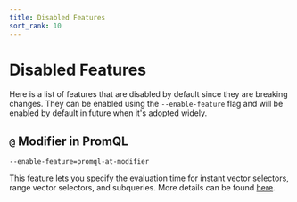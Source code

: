 ```yaml
---
title: Disabled Features
sort_rank: 10
---
```


# Disabled Features

Here is a list of features that are disabled by default since they are breaking changes.
They can be enabled using the `--enable-feature` flag and will be enabled by default
in future when it's adopted widely.

## `@` Modifier in PromQL

`--enable-feature=promql-at-modifier`

This feature lets you specify the evaluation time for instant vector selectors,
range vector selectors, and subqueries. More details can be found [here](querying/basics.md#@-modifier).
